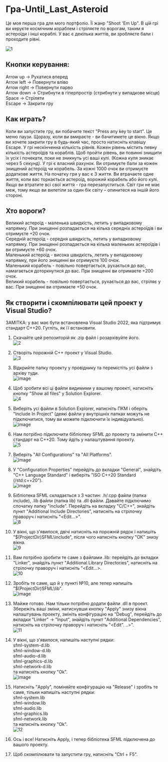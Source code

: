 # Гра-Until_Last_Asteroid
Це моя перша гра для мого портфоліо. Її жанр "Shoot 'Em Up". В цій грі ви керуєте космічним кораблем і стріляєте по ворогам, таким я астероїди і інші кораблі. У вас є декілька життів, ви зробляєте бали і проходите рівні.

![1](https://github.com/demianblogan/Game-Until_Last_Asteroid/assets/105989117/3b0eb5bc-6564-49be-a4cb-a588289da779)

## **Кнопки керування:**<br />
Arrow up    -> Рухатися вперед<br />
Arrow left  -> Повернути вліво<br />
Arrow right -> Повернути парво<br />
Arrow down  -> Стрибнути в гіперпростір (стрибнути у випадкове місце)<br />
Space       -> Стріляти<br />
Escape      -> Закрити гру<br />

## **Как играть?**<br />
Коли ви запустите гру, ви побачите текст "Press any key to start". Це меню паузи. Щоразу, коли ви вмираєте - ви бачитимете це вікно. Якщо ви хочете закрити гру в будь-який час, просто натисніть клавішу Escape. У грі нескінченна кількість рівнів. Кожен рівень містить певну кількість астероїдів та кораблів. Щоб пройти рівень, ви повинні знищити їх усіх і почекати, поки не зникнуть усі ваші кулі. (Кожна куля зникає через 5 секунд). У грі є власний рахунок. Ви отримуєте бали за кожен знищений астероїд чи корабель. За кожні 1000 очок ви отримуєте додаткове життя. На початку гри у вас є 3 життя. Ви втрачаєте одне життя, коли вас торкається астероїд, ворожий корабель або його кулі. Якщо ви втратите всі свої життя - гра перезапуститься. Світ гри не має меж, тому якщо ви вилетіли за один бік світу – опинитеся на іншій його стороні.

## **Хто вороги?**<br />
Великий астероїд   - маленька швидкість, летить у випадковому напрямку. При знищенні розпадається на кілька середніх астероїдів і ви отримуєте +20 очок.<br />
Середній астероїд  - середня швидкість, летить у випадковому напрямку. При знищенні розпадається на кілька маленьких астероїдів і ви отримуєте +60 очок.<br />
Маленький астероїд - висока швидкість, летить у випадковому напрямку, при його знищенні ви отримуєте 100 очок.<br />
Маленький корабель - повільно повертається, рухається до вас, намагається доторкнутися до вас. При знищенні ви отримаєте +200 очок.<br />
Великий корабель   - повільно повертається, рухається до вас, стріляє у вас. При знищенні ви отримаєте +50 очок.<br />

## **Як створити і скомпілювати цей проект у Visual Studio?**<br />
ЗАМІТКА: у вас має бути встановлена Visual Studio 2022, яка підтримує стандарт C++20. Гугліть, як її встановити.<br />

1. Скачайте цей репозиторій як .zip файл і розархівуйте його.<br />
![2](https://github.com/demianblogan/Game-Until_Last_Asteroid/assets/105989117/97026464-e1ae-4787-820d-d5aeabf59556)

2. Створіть порожній C++ проект у Visual Studio.<br />
![3](https://github.com/demianblogan/Game-Until_Last_Asteroid/assets/105989117/ba48864e-86ff-421e-8f27-5be65d026eda)

3. Відкрийте папку проекту у провіднику та перемістіть усі файли з архіву туди.<br />
![image](https://github.com/demianblogan/Game-Until_Last_Asteroid/assets/105989117/a061ec73-8441-4bed-ab4b-b5b9e8afce44)

4. Щоб зробити всі ці файли видимими у вашому проекті, натисніть кнопку "Show all files" у Solution Explorer.<br />
![4](https://github.com/demianblogan/Game-Until_Last_Asteroid/assets/105989117/21533c25-f96e-4e53-bbb8-40ffdc63f1c3)

5. Виберіть усі файли в Solution Explorer, натисніть ПКМ і оберіть "Include In Project" (деякі файли у внутрішніх папках можуть не підключитися, тому ви можете підключити їх індивідуально).<br />
![image](https://github.com/demianblogan/Game-Until_Last_Asteroid/assets/105989117/e99f90ad-0c66-4e97-ba13-0b715ba0a52a)

6. Нам потрібно підключити бібліотеку SFML до проекту та змінити C++ стандарт на C++20. Тому йдіть у налаштування проекту.<br />
![5](https://github.com/demianblogan/Game-Until_Last_Asteroid/assets/105989117/bf9e841d-9119-49db-a0cf-107d75c39767)

7. Виберіть "All Configurations" та "All Platforms".<br />
![image](https://github.com/demianblogan/Game-Until_Last_Asteroid/assets/105989117/32a7b835-c44a-4807-88ef-f1aff00f1456)

8. У "Configuration Properties" перейдіть до вкладки "General", знайдіть "C++ Language Standard" і виберіть "ISO C++20 Standard (/std:c++20").<br />
![image](https://github.com/demianblogan/Game-Until_Last_Asteroid/assets/105989117/30d7c9f7-aefa-44aa-b352-f6d993872c4e)

9. Бібліотека SFML складається з 3 частин: .h/.cpp файли (папка include), .lib файли (папка lib) та .dll файли. Давайте підключимо спочатку папку "include". Перейдіть на вкладку "C/C++", знайдіть пункт "Additional Include Directories", натисніть на стрілочку праворуч і натисніть "<Edit...>".<br />
![8](https://github.com/demianblogan/Game-Until_Last_Asteroid/assets/105989117/79cb8d11-aabb-40e5-897f-ddbf3fe087c1)

10. У вікні, що з'явилося, двічі натисніть на порожній рядок і напишіть "$(ProjectDir)SFML\include", після чого натисніть кнопку "ОК" знизу вікна.<br />
![9](https://github.com/demianblogan/Game-Until_Last_Asteroid/assets/105989117/4257e884-5b7f-41da-b223-804560326285)

11. Вам потрібно зробити те саме з файлами .lib: перейдіть до вкладки "Linker", знайдіть пункт "Additional Library Directories", натисніть на стрілочку праворуч і натисніть "<Edit...>.<br />
![10](https://github.com/demianblogan/Game-Until_Last_Asteroid/assets/105989117/3ada0b06-2495-444c-ba47-03de46a538f5)

12. Зробіть те саме, що й у пункті №10, але тепер напишіть "$(ProjectDir)SFML\lib".<br />
![image](https://github.com/demianblogan/Game-Until_Last_Asteroid/assets/105989117/a0488d5d-414c-4050-9a61-9f9ae3860f52)

13. Майже готово. Нам тільки потрібно додати файли .dll в проект. Збережіть ваші зміни, натиснувши кнопку "Apply" знизу вікна налаштувань проекту, змініть конфігурацію на "Debug", перейдіть до вкладки "Linker" -> "Input", знайдіть пункт "Additional Dependencies", натисніть на стрілочку праворуч і натисніть "<Edit". ..>".<br />
![11](https://github.com/demianblogan/Game-Until_Last_Asteroid/assets/105989117/d6be1795-e5a9-49c4-b285-0bf18b07ed25)

14. У вікні, що з'явилося, напишіть наступні рядки:<br />
sfml-system-d.lib<br />
sfml-window-d.lib<br />
sfml-audio-d.lib<br />
sfml-graphics-d.lib<br />
sfml-network-d.lib<br />
та натисніть кнопку "Ok".<br />
![image](https://github.com/demianblogan/Game-Until_Last_Asteroid/assets/105989117/58e2669e-8805-4624-b2a5-aaf502f12297)

15. Натисніть "Apply", поміняйте конфігурацію на "Release" і зробіть те саме, тільки напишіть наступні рядки:<br />
sfml-system.lib<br />
sfml-window.lib<br />
sfml-audio.lib<br />
sfml-graphics.lib<br />
sfml-network.lib<br />
та натисніть кнопку "Ok".<br />
![12](https://github.com/demianblogan/Game-Until_Last_Asteroid/assets/105989117/3f3f6dd1-6dae-46f0-8f26-6a9c873685c7)

16. Ось і все! Натисніть Apply, і тепер бібліотека SFML підключена до вашого проекту.

17. Щоб скомпілювати та запустити гру, натисніть "Ctrl + F5".
